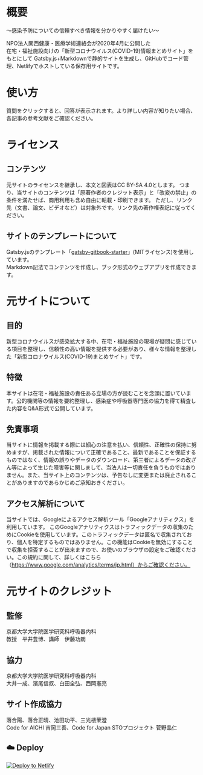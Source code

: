 # 概要
～感染予防についての信頼すべき情報を分かりやすく届けたい～  

NPO法人関西健康・医療学術連絡会が2020年4月に公開した  
在宅・福祉施設向けの「新型コロナウイルス(COVID-19)情報まとめサイト」をもとにして
Gatsby.js+Markdownで静的サイトを生成し、GitHubでコード管理、Netlifyでホストしている保存用サイトです。

# 使い方
質問をクリックすると、回答が表示されます。より詳しい内容が知りたい場合、各記事の参考文献をご確認ください。

# ライセンス
## コンテンツ
元サイトのライセンスを継承し、本文と図表はCC BY-SA 4.0とします。
つまり、当サイトのコンテンツは「原著作者のクレジット表示」と「改変の禁止」の条件を満たせば、商用利用も含め自由に転載・印刷できます。
ただし、リンク先（文書、論文、ビデオなど）は対象外です。リンク先の著作権表記に従ってください。

## サイトのテンプレートについて
Gatsby.jsのテンプレート「[gatsby-gitbook-starter](https://github.com/hasura/gatsby-gitbook-starter)」(MITライセンス)を使用しています。  
Markdown記法でコンテンツを作成し、ブック形式のウェブアプリを作成できます。  

# 元サイトについて
## 目的
新型コロナウイルスが感染拡大する中、在宅・福祉施設の現場が疑問に感じている項目を整理し、信頼性の高い情報を提供する必要があり、様々な情報を整理した「新型コロナウイルス(COVID-19)まとめサイト」です。

## 特徴
本サイトは在宅・福祉施設の責任ある立場の方が読むことを念頭に置いています。公的機関等の情報を要約整理し、感染症や呼吸器専門医の協力を得て精査した内容をQ&A形式で公開しています。

## 免責事項
当サイトに情報を掲載する際には細心の注意を払い、信頼性、正確性の保持に努めますが、掲載された情報について正確であること、最新であることを保証するものではなく、情報の誤りやデータのダウンロード、第三者によるデータの改ざん等によって生じた障害等に関しまして、当法人は一切責任を負うものではありません。また、当サイト上のコンテンツは、予告なしに変更または廃止されることがありますのであらかじめご承知おきください。

## アクセス解析について
当サイトでは、Googleによるアクセス解析ツール「Googleアナリティクス」を利用しています。 このGoogleアナリティクスはトラフィックデータの収集のためにCookieを使用しています。このトラフィックデータは匿名で収集されており、個人を特定するものではありません。この機能はCookieを無効にすることで収集を拒否することが出来ますので、お使いのブラウザの設定をご確認ください。この規約に関して、詳しくはこちら（https://www.google.com/analytics/terms/jp.html）からご確認ください。

# 元サイトのクレジット
## 監修
京都大学大学院医学研究科呼吸器内科  
教授　平井豊博、講師　伊藤功朗

## 協力
京都大学大学院医学研究科呼吸器内科  
大井一成、濱尾信叔、白田全弘、西岡憲亮

## サイト作成協力
落合陽、落合正晴、池田功平、三光楼茉澄  
Code for AICHI 吉岡三善、Code for Japan STOプロジェクト 菅野晶仁

## ☁️ Deploy

[![Deploy to Netlify](https://www.netlify.com/img/deploy/button.svg)](https://app.netlify.com/start/deploy?repository=https://github.com/porolakka/covid19-qa)

